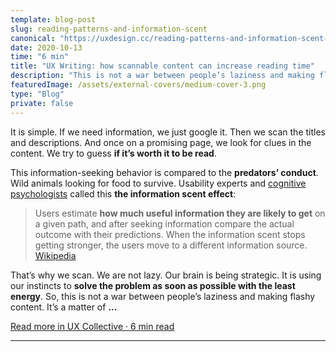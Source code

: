 ```yaml
---
template: blog-post
slug: reading-patterns-and-information-scent
canonical: "https://uxdesign.cc/reading-patterns-and-information-scent-2d0fa76a90ee?source=friends_link&sk=aea080c8114202a5e90563f260bdf814"
date: 2020-10-13
time: "6 min"
title: "UX Writing: how scannable content can increase reading time"
description: "This is not a war between people’s laziness and making flashy content. It is a matter of empathy."
featuredImage: /assets/external-covers/medium-cover-3.png
type: "Blog"
private: false
---
```


It is simple. If we need information, we just google it. Then we scan the titles and descriptions. And once on a promising page, we look for clues in the content. We try to guess **if it’s worth it to be read**.

This information-seeking behavior is compared to the **predators’ conduct**. Wild animals looking for food to survive. Usability experts and [cognitive psychologists](https://www.apa.org/monitor/2012/03/information) called this **the information scent effect**:

> Users estimate **how much useful information they are likely to get** on a given path, and after seeking information compare the actual outcome with their predictions. When the information scent stops getting stronger, the users move to a different information source.
> [Wikipedia](https://en.wikipedia.org/wiki/Information_foraging#Information_scent)

That’s why we scan. We are not lazy. Our brain is being strategic. It is using our instincts to **solve the problem as soon as possible with the least energy**. So, this is not a war between people’s laziness and making flashy content. It’s a matter of **...**

<a href="https://bit.ly/Information-Scent">Read more in UX Collective · 6 min read</a>

---
